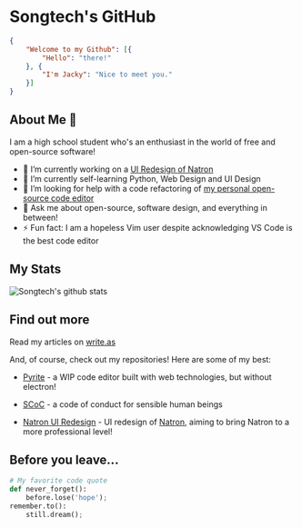 # Songtech's GitHub

```json
{
    "Welcome to my Github": [{
        "Hello": "there!"
    }, {
        "I'm Jacky": "Nice to meet you."
    }]
}
```

## About Me 👋

I am a high school student who's an enthusiast in the world of free and open-source software! 

- 🔭 I’m currently working on a [UI Redesign of Natron](https://github.com/Songtech-0912/natron-ui-ux-design)
- 🌱 I’m currently self-learning Python, Web Design and UI Design
- 🤔 I’m looking for help with a code refactoring of [my personal open-source code editor](https://github.com/Songtech-0912/Pyrite)
- 💬 Ask me about open-source, software design, and everything in between!
- ⚡ Fun fact: I am a hopeless Vim user despite acknowledging VS Code is the best code editor

## My Stats

![Songtech's github stats](https://github-readme-stats.vercel.app/api?username=Songtech-0912&show_icons=true)

## Find out more

Read my articles on [write.as](write.as/songtech-0912/)

And, of course, check out my repositories! Here are some of my best:

* [Pyrite](https://github.com/Songtech-0912/Pyrite) - a WIP code editor built with web technologies, but without electron!

* [SCoC](https://github.com/Songtech-0912/SCoC) - a code of conduct for sensible human beings

* [Natron UI Redesign](https://github.com/Songtech-0912/natron-ui-ux-design) - UI redesign of [Natron](https://github.com/NatronGitHub/Natron), aiming to bring Natron to a more professional level!

## Before you leave...

```python
# My favorite code quote
def never_forget():
    before.lose('hope');
remember.to():
    still.dream();
```




